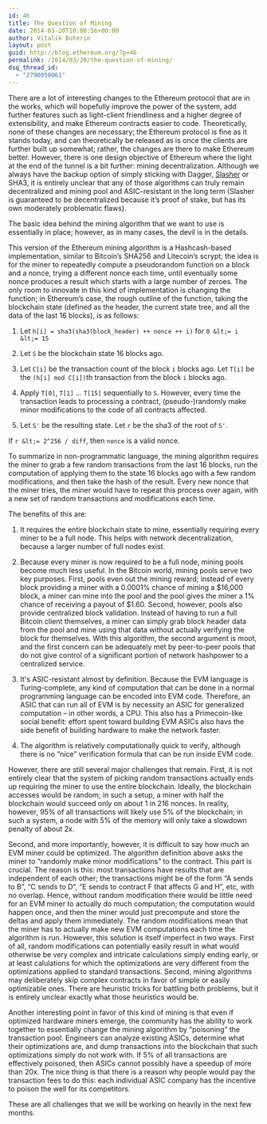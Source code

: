 ```yaml
---
id: 46
title: The Question of Mining
date: 2014-03-20T10:00:56+00:00
author: Vitalik Buterin
layout: post
guid: http://blog.ethereum.org/?p=46
permalink: /2014/03/20/the-question-of-mining/
dsq_thread_id:
  - "2790050061"
---
```

There are a lot of interesting changes to the Ethereum protocol that are in the works, which will hopefully improve the power of the system, add further features such as light-client friendliness and a higher degree of extensibility, and make Ethereum contracts easier to code. Theoretically, none of these changes are necessary; the Ethereum protocol is fine as it stands today, and can theoretically be released as is once the clients are further built up somewhat; rather, the changes are there to make Ethereum better. However, there is one design objective of Ethereum where the light at the end of the tunnel is a bit further: mining decentralization. Although we always have the backup option of simply sticking with Dagger, <a href="http://blog.ethereum.org/2014/01/15/slasher-a-punitive-proof-of-stake-algorithm/">Slasher</a> or SHA3, it is entirely unclear that any of those algorithms can truly remain decentralized and mining pool and ASIC-resistant in the long term (Slasher is guaranteed to be decentralized because it’s proof of stake, but has its own moderately problematic flaws).

The basic idea behind the mining algorithm that we want to use is essentially in place; however, as in many cases, the devil is in the details.

This version of the Ethereum mining algorithm is a Hashcash-based implementation, similar to Bitcoin’s SHA256 and Litecoin’s scrypt; the idea is for the miner to repeatedly compute a pseudorandom function on a block and a nonce, trying a different nonce each time, until eventually some nonce produces a result which starts with a large number of zeroes. The only room to innovate in this kind of implementation is changing the function; in Ethereum’s case, the rough outline of the function, taking the blockchain state (defined as the header, the current state tree, and all the data of the last 16 blocks), is as follows:

1. Let `h[i] = sha3(sha3(block_header) ++ nonce ++ i)` for `0 &lt;= i &lt;= 15`

2. Let `S` be the blockchain state 16 blocks ago.

3. Let `C[i]` be the transaction count of the block `i` blocks ago. Let `T[i]` be the `(h[i] mod C[i])`th transaction from the block `i` blocks ago.

4. Apply `T[0]`, `T[1]` … `T[15]` sequentially to `S`. However, every time the transaction leads to processing a contract, (pseudo-)randomly make minor modifications to the code of all contracts affected.

5. Let `S'` be the resulting state. Let `r` be the sha3 of the root of `S'`.

If `r &lt;= 2^256 / diff`, then `nonce` is a valid nonce.

To summarize in non-programmatic language, the mining algorithm requires the miner to grab a few random transactions from the last 16 blocks, run the computation of applying them to the state 16 blocks ago with a few random modifications, and then take the hash of the result. Every new nonce that the miner tries, the miner would have to repeat this process over again, with a new set of random transactions and modifications each time.

The benefits of this are:

1. It requires the entire blockchain state to mine, essentially requiring every miner to be a full node. This helps with network decentralization, because a larger number of full nodes exist.

2. Because every miner is now required to be a full node, mining pools become much less useful. In the Bitcoin world, mining pools serve two key purposes. First, pools even out the mining reward; instead of every block providing a miner with a 0.0001% chance of mining a $16,000 block, a miner can mine into the pool and the pool gives the miner a 1% chance of receiving a payout of $1.60. Second, however, pools also provide centralized block validation. Instead of having to run a full Bitcoin client themselves, a miner can simply grab block header data from the pool and mine using that data without actually verifying the block for themselves. With this algorithm, the second argument is moot, and the first concern can be adequately met by peer-to-peer pools that do not give control of a significant portion of network hashpower to a centralized service.

3. It's ASIC-resistant almost by definition. Because the EVM language is Turing-complete, any kind of computation that can be done in a normal programming language can be encoded into EVM code. Therefore, an ASIC that can run all of EVM is by necessity an ASIC for generalized computation – in other words, a CPU. This also has a Primecoin-like social benefit: effort spent toward building EVM ASICs also havs the side benefit of building hardware to make the network faster.

4. The algorithm is relatively computationally quick to verify, although there is no “nice” verification formula that can be run inside EVM code.

However, there are still several major challenges that remain. First, it is not entirely clear that the system of picking random transactions actually ends up requiring the miner to use the entire blockchain. Ideally, the blockchain accesses would be random; in such a setup, a miner with half the blockchain would succeed only on about 1 in 216 nonces. In reality, however, 95% of all transactions will likely use 5% of the blockchain; in such a system, a node with 5% of the memory will only take a slowdown penalty of about 2x.

Second, and more importantly, however, it is difficult to say how much an EVM miner could be optimized. The algorithm definition above asks the miner to “randomly make minor modifications” to the contract. This part is crucial. The reason is this: most transactions have results that are independent of each other; the transactions might be of the form “A sends to B”, “C sends to D”, “E sends to contract F that affects G and H”, etc, with no overlap. Hence, without random modification there would be little need for an EVM miner to actually do much computation; the computation would happen once, and then the miner would just precompute and store the deltas and apply them immediately. The random modifications mean that the miner has to actually make new EVM computations each time the algorithm is run. However, this solution is itself imperfect in two ways. First of all, random modifications can potentially easily result in what would otherwise be very complex and intricate calculations simply ending early, or at least calulations for which the optimizations are very different from the optimizations applied to standard transactions. Second, mining algorithms may deliberately skip complex contracts in favor of simple or easily optimizable ones. There are heuristic tricks for battling both problems, but it is entirely unclear exactly what those heuristics would be.

Another interesting point in favor of this kind of mining is that even if optimized hardware miners emerge, the community has the ability to work together to essentially change the mining algorithm by “poisoning” the transaction pool. Engineers can analyze existing ASICs, determine what their optimizations are, and dump transactions into the blockchain that such optimizations simply do not work with. If 5% of all transactions are effectively poisoned, then ASICs cannot possibly have a speedup of more than 20x. The nice thing is that there is a reason why people would pay the transaction fees to do this: each individual ASIC company has the incentive to poison the well for its competitors.

These are all challenges that we will be working on heavily in the next few months.